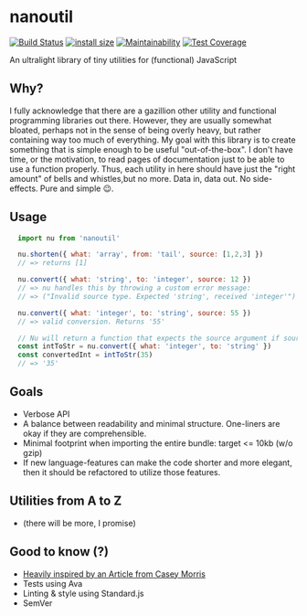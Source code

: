 # nanoutil
[![Build Status](https://travis-ci.com/EKMN/nanoutil.svg?branch=master)](https://travis-ci.com/EKMN/nanoutil)
[![install size](https://packagephobia.now.sh/badge?p=nanoutil@0.1.1)](https://packagephobia.now.sh/result?p=nanoutil@0.1.1)
[![Maintainability](https://api.codeclimate.com/v1/badges/fda50a3cb4ee9624f9f8/maintainability)](https://codeclimate.com/github/EKMN/nanoutil/maintainability)
[![Test Coverage](https://api.codeclimate.com/v1/badges/fda50a3cb4ee9624f9f8/test_coverage)](https://codeclimate.com/github/EKMN/nanoutil/test_coverage)

An ultralight library of tiny utilities for (functional) JavaScript

## Why?
I fully acknowledge that there are a gazillion other utility and functional programming libraries out there. However, they are usually somewhat bloated, perhaps not in the sense of being overly heavy, but rather containing way too much of everything. My goal with this library is to create something that is simple enough to be useful "out-of-the-box". I don't have time, or the motivation, to read pages of documentation just to be able to use a function properly. Thus, each utility in here should have just the "right amount" of bells and whistles,but no more. Data in, data out. No side-effects. Pure and simple 😉.

## Usage
  ```js
    import nu from 'nanoutil'

    nu.shorten({ what: 'array', from: 'tail', source: [1,2,3] })
    // => returns [1]

    nu.convert({ what: 'string', to: 'integer', source: 12 })
    // => nu handles this by throwing a custom error message: 
    // => ("Invalid source type. Expected 'string', received 'integer'")

    nu.convert({ what: 'integer', to: 'string', source: 55 })
    // => valid conversion. Returns '55'

    // Nu will return a function that expects the source argument if source is omitted.
    const intToStr = nu.convert({ what: 'integer', to: 'string' })
    const convertedInt = intToStr(35)
    // => '35'

  ```

## Goals
- Verbose API
- A balance between readability and minimal structure. One-liners are okay if they are comprehensible.
- Minimal footprint when importing the entire bundle: target <= 10kb (w/o gzip)
- If new language-features can make the code shorter and more elegant, then it should be refactored to utilize those features. 

## Utilities from A to Z
* (there will be more, I promise)

## Good to know (?)
* [Heavily inspired by an Article from Casey Morris](https://medium.com/dailyjs/functional-js-with-es6-recursive-patterns-b7d0813ef9e3)
* Tests using Ava
* Linting & style using Standard.js
* SemVer
